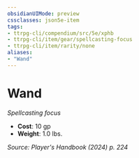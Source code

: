 ```yaml
---
obsidianUIMode: preview
cssclasses: json5e-item
tags:
- ttrpg-cli/compendium/src/5e/xphb
- ttrpg-cli/item/gear/spellcasting-focus
- ttrpg-cli/item/rarity/none
aliases: 
- "Wand"
---
```

# Wand
*Spellcasting focus*  

- **Cost**: 10 gp
- **Weight**: 1.0 lbs.

*Source: Player's Handbook (2024) p. 224*